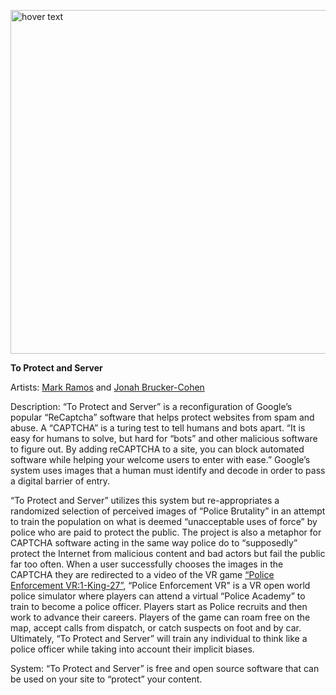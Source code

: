 <p align="left">
  <img src="http://www.coin-operated.com/wp-content/uploads/2020/07/protectandserver.jpg" width="550" title="hover text">
</p>

__To Protect and Server__

Artists: [Mark Ramos](https://www.markhramos.net) and [Jonah Brucker-Cohen](https://www.coin-operated.com)

Description: “To Protect and Server” is a reconfiguration of Google’s popular “ReCaptcha” software that helps protect websites from spam and abuse.  A “CAPTCHA” is a turing test to tell humans and bots apart. “It is easy for humans to solve, but hard for “bots” and other malicious software to figure out. By adding reCAPTCHA to a site, you can block automated software while helping your welcome users to enter with ease.” Google’s system uses images that a human must identify and decode in order to pass a digital barrier of entry.

“To Protect and Server” utilizes this system but re-appropriates a randomized selection of perceived images of “Police Brutality” in an attempt to train the population on what is deemed “unacceptable uses of force” by police who are paid to protect the public. The project is also a metaphor for CAPTCHA software acting in the same way police do to “supposedly” protect the Internet from malicious content and bad actors but fail the public far too often. When a user successfully chooses the images in the CAPTCHA they are redirected to a video of the VR game [“Police Enforcement VR:1-King-27”](https://store.steampowered.com/app/796860/Police_Enforcement_VR__1King27/), “Police Enforcement VR" is a VR open world police simulator where players can attend a virtual “Police Academy” to train to become a police officer. Players start as Police recruits and then work to advance their careers. Players of the game can roam free on the map, accept calls from dispatch, or catch suspects on foot and by car. Ultimately, “To Protect and Server” will train any individual to think like a police officer while taking into account their implicit biases.

 

System:
“To Protect and Server” is free and open source software that can be used on your site to “protect” your content.
